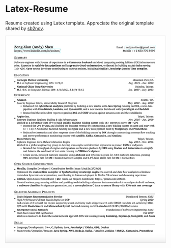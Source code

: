# Latex-Resume
Resume created using Latex template.
Appreciate the original template shared by [sb2nov].

<img src="https://raw.githubusercontent.com/ZSShen/Latex-Resume/master/assets/resume.png">

[sb2nov]:https://github.com/sb2nov/resume
